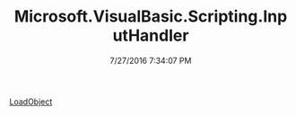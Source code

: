 ﻿---
title: Microsoft.VisualBasic.Scripting.InputHandler
date: 7/27/2016 7:34:07 PM
---

[LoadObject](T-Microsoft.VisualBasic.Scripting.InputHandler.LoadObject.html)
